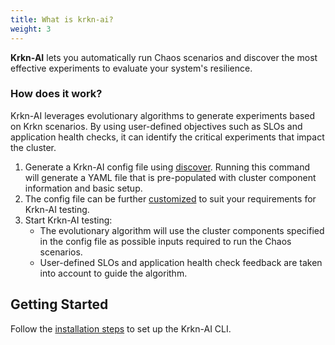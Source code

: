 ```yaml
---
title: What is krkn-ai?
weight: 3
---
```


**Krkn-AI** lets you automatically run Chaos scenarios and discover the most effective experiments to evaluate your system's resilience.

### How does it work?

Krkn-AI leverages evolutionary algorithms to generate experiments based on Krkn scenarios. By using user-defined objectives such as SLOs and application health checks, it can identify the critical experiments that impact the cluster.


1. Generate a Krkn-AI config file using [discover](./discover.md). Running this command will generate a YAML file that is pre-populated with cluster component information and basic setup.
2. The config file can be further [customized](./config) to suit your requirements for Krkn-AI testing.
3. Start Krkn-AI testing:
    - The evolutionary algorithm will use the cluster components specified in the config file as possible inputs required to run the Chaos scenarios.
    - User-defined SLOs and application health check feedback are taken into account to guide the algorithm.


## Getting Started

Follow the [installation steps](../installation/krkn-ai.md) to set up the Krkn-AI CLI.
